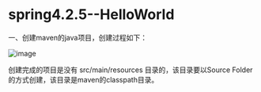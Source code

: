 spring4.2.5--HelloWorld
===

一、创建maven的java项目，创建过程如下：

![image](https://github.com/jiekekeji/MStudySpring4/blob/master/demo001/preview/demo01-1.gif)

创建完成的项目是没有 src/main/resources 目录的，该目录要以Source Folder 的方式创建，该目录是maven的classpath目录。